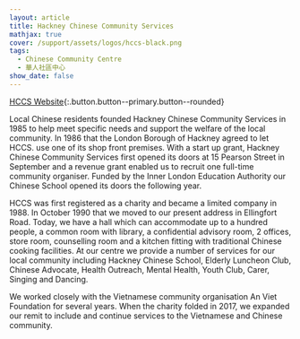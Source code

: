```yaml
---
layout: article
title: Hackney Chinese Community Services
mathjax: true
cover: /support/assets/logos/hccs-black.png
tags:
  - Chinese Community Centre
  - 華人社區中心
show_date: false
---
```


[HCCS Website](https://www.hackneychinese.org.uk/){:.button.button--primary.button--rounded}

Local Chinese residents founded Hackney Chinese Community Services in 1985 to help meet specific needs and support the welfare of the local community. In 1986 that the London Borough of Hackney agreed to let HCCS. use one of its shop front premises. With a start up grant, Hackney Chinese Community Services first opened its doors at 15 Pearson Street in September and a revenue grant enabled us to recruit one full-time community organiser. Funded by the Inner London Education Authority our Chinese School opened its doors the following year.

HCCS was first registered as a charity and became a limited company in 1988. In October 1990 that we moved to our present address in Ellingfort Road. Today, we have a hall which can accommodate up to a hundred people, a common room with library, a confidential advisory room, 2 offices, store room, counselling room and a kitchen fitting with traditional Chinese cooking facilities. At our centre we provide a number of services for our local community including Hackney Chinese School, Elderly Luncheon Club, Chinese Advocate, Health Outreach, Mental Health, Youth Club, Carer, Singing and Dancing.

We worked closely with the Vietnamese community organisation An Viet Foundation for several years. When the charity folded in 2017, we expanded our remit to include and continue services to the Vietnamese and Chinese community.
